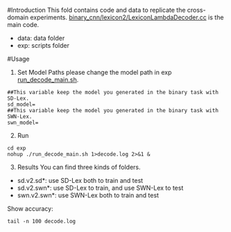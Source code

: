 #Introduction
This fold contains code and data to replicate the cross-domain experiments. 
[binary_cnn/lexicon2/LexiconLambdaDecoder.cc](binary_cnn/lexicon2/LexiconLambda.cc) is the main code.  
 + data: data folder
 + exp: scripts folder 

#Usage
1. Set Model Paths
please change the model path in exp [run_decode_main.sh](./exp/run_decode_main.sh).
```
##This variable keep the model you generated in the binary task with SD-Lex. 
sd_model=
##This variable keep the model you generated in the binary task with SWN-Lex. 
swn_model=
```
2. Run  
```
cd exp
nohup ./run_decode_main.sh 1>decode.log 2>&1 & 
```

3. Results
You can find three kinds of folders. 
 + sd.v2.sd\*: use SD-Lex both to train and test
 + sd.v2.swn\*: use SD-Lex to train, and use SWN-Lex to test 
 + swn.v2.swn\*: use SWN-Lex both to train and test

Show accuracy:
```
tail -n 100 decode.log
```
